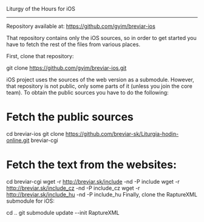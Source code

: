 Liturgy of the Hours for iOS
____________________________


Repository available at: https://github.com/gyim/breviar-ios



That repository contains only the iOS sources, so in order to get started you have to fetch the rest of the files from various places.

First, clone that repository:

git clone https://github.com/gyim/breviar-ios.git

iOS project uses the sources of the web version as a submodule. However, that repository is not public, only some parts of it (unless you join the core team). To obtain the public sources you have to do the following:

# Fetch the public sources
cd breviar-ios
git clone https://github.com/breviar-sk/Liturgia-hodin-online.git breviar-cgi

# Fetch the text from the websites:
cd breviar-cgi
wget -r http://breviar.sk/include -nd -P include
wget -r http://breviar.sk/include_cz -nd -P include_cz
wget -r http://breviar.sk/include_hu -nd -P include_hu
Finally, clone the RaptureXML submodule for iOS:

cd ..
git submodule update --init RaptureXML

